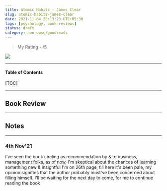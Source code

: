 ```yaml
---
title: Atomic Habits - James Clear
slug: atomic-habits-james-clear
date: 2021-11-04 20:13:23 UTC+05:30
tags: [psychology, book-reviews]
status: draft
category: non-upsc/goodreads
---
```


> My Rating -  /5

![](https://i.gr-assets.com/images/S/compressed.photo.goodreads.com/books/1535115320l/40121378._SY475_.jpg)

***

<h4>Table of Contents</h4>
[TOC]

***

## Book Review
---

## Notes
---

### 4th Nov'21
I've seen the book circling as recommendation by & to business, management folks, as of now, I'm skeptical about the chances of learning something new & insightful
I'm on 26th page, till here it's been pale, my opinion signifies that the author probably must've been concerned about filling himself. 
I'll be waiting for the next day to come, for me to continue reading the book